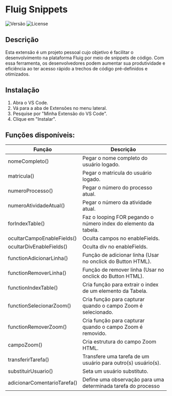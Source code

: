 # Fluig Snippets

![Versão](https://img.shields.io/badge/Vers%C3%A3o-1.0.0-blue)
![License](https://img.shields.io/badge/Licen%C3%A7a-MIT-green)

## Descrição

Esta extensão é um projeto pessoal cujo objetivo é facilitar o desenvolvimento na plataforma Fluig por meio de snippets de código. Com essa ferramenta, os desenvolvedores podem aumentar sua produtividade e eficiência ao ter acesso rápido a trechos de código pré-definidos e otimizados.


## Instalação

1. Abra o VS Code.
2. Vá para a aba de Extensões no menu lateral.
3. Pesquise por "Minha Extensão do VS Code".
4. Clique em "Instalar".


## Funções disponíveis:

| Função                         | Descrição                                                       |
|--------------------------------|-----------------------------------------------------------------|
| nomeCompleto()                 | Pegar o nome completo do usuário logado.                        |
| matricula()                    | Pegar o matricula do usuário logado.                            |
| numeroProcesso()               | Pegar o número do processo atual.                               |
| numeroAtividadeAtual()         | Pegar o número da atividade atual.                              |
| forIndexTable()                | Faz o looping FOR pegando o número index do elemento da tabela. |
| ocultarCampoEnableFields()     | Oculta campos no enableFields.                                  |
| ocultarDivEnableFields()       | Oculta div no enableFields.                                     |
| functionAdicionarLinha()       | Função de adicionar linha (Usar no onclick do Button HTML).     |
| functionRemoverLinha()         | Função de remover linha (Usar no onclick do Button HTML).       |
| functionIndexTable()           | Cria função para extrair o index de um elemento da Tabela.      |
| functionSelecionarZoom()       | Cria função para capturar quando o campo Zoom é selecionado.    |
| functionRemoverZoom()          | Cria função para capturar quando o campo Zoom é removido.       |
| campoZoom()                    | Cria estrutura do campo Zoom HTML.                              |
| transferirTarefa()             | Transfere uma tarefa de um usuário para outro(s) usuário(s).    |
| substituirUsuario()            | Seta um usuário substituto.                                     |
| adicionarComentarioTarefa()    | Define uma observação para uma determinada tarefa do processo   |
